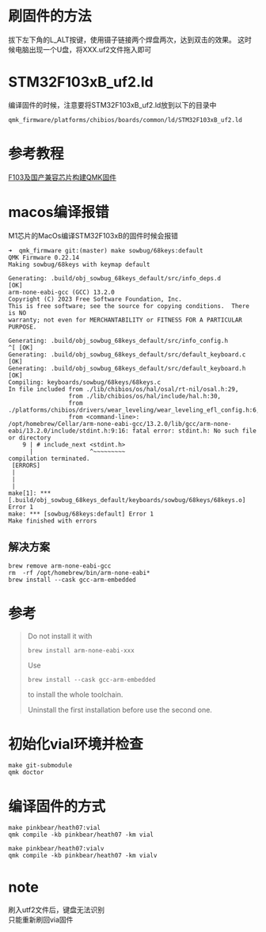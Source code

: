 
# 刷固件的方法

拔下左下角的L_ALT按键，使用镊子链接两个焊盘两次，达到双击的效果。
这时候电脑出现一个U盘，将XXX.uf2文件拖入即可


# STM32F103xB_uf2.ld
编译固件的时候，注意要将STM32F103xB_uf2.ld放到以下的目录中
```shell
qmk_firmware/platforms/chibios/boards/common/ld/STM32F103xB_uf2.ld
```



# 参考教程
[F103及国产兼容芯片构建QMK固件](https://www.zfrontier.com/app/flow/eMzZjJZRgP6z)


# macos编译报错
M1芯片的MacOs编译STM32F103xB的固件时候会报错
```
➜  qmk_firmware git:(master) make sowbug/68keys:default
QMK Firmware 0.22.14
Making sowbug/68keys with keymap default

Generating: .build/obj_sowbug_68keys_default/src/info_deps.d                                        [OK]
arm-none-eabi-gcc (GCC) 13.2.0
Copyright (C) 2023 Free Software Foundation, Inc.
This is free software; see the source for copying conditions.  There is NO
warranty; not even for MERCHANTABILITY or FITNESS FOR A PARTICULAR PURPOSE.

Generating: .build/obj_sowbug_68keys_default/src/info_config.h                                     ^[ [OK]
Generating: .build/obj_sowbug_68keys_default/src/default_keyboard.c                                 [OK]
Generating: .build/obj_sowbug_68keys_default/src/default_keyboard.h                                 [OK]
Compiling: keyboards/sowbug/68keys/68keys.c                                                        In file included from ./lib/chibios/os/hal/osal/rt-nil/osal.h:29,
                 from ./lib/chibios/os/hal/include/hal.h:30,
                 from ./platforms/chibios/drivers/wear_leveling/wear_leveling_efl_config.h:6,
                 from <command-line>:
/opt/homebrew/Cellar/arm-none-eabi-gcc/13.2.0/lib/gcc/arm-none-eabi/13.2.0/include/stdint.h:9:16: fatal error: stdint.h: No such file or directory
    9 | # include_next <stdint.h>
      |                ^~~~~~~~~~
compilation terminated.
 [ERRORS]
 |
 |
 |
make[1]: *** [.build/obj_sowbug_68keys_default/keyboards/sowbug/68keys/68keys.o] Error 1
make: *** [sowbug/68keys:default] Error 1
Make finished with errors

```

## 解决方案
```shell
brew remove arm-none-eabi-gcc
rm  -rf /opt/homebrew/bin/arm-none-eabi*
brew install --cask gcc-arm-embedded
```




# 参考  

>Do not install it with
>```shell
>brew install arm-none-eabi-xxx
>```
>
>Use
>```shell
>brew install --cask gcc-arm-embedded
>```
>to install the whole toolchain.
>
>Uninstall the first installation before use the second one.


# 初始化vial环境并检查

```shell
make git-submodule
qmk doctor
```

# 编译固件的方式
```shell
make pinkbear/heath07:vial
qmk compile -kb pinkbear/heath07 -km vial
```

```shell
make pinkbear/heath07:vialv
qmk compile -kb pinkbear/heath07 -km vialv
```

# note
刷入utf2文件后，键盘无法识别   
只能重新刷回via固件
